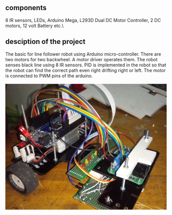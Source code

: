 ## components
8 IR sensors, LEDs, Arduino Mega, L293D Dual DC Motor Controller, 2 DC motors, 12 volt Battery etc.\

## desciption of the project
The basic for line follower robot using Arduino micro-controller. There are two motors for two backwheel. A motor driver operates them. The robot senses black line using 8 IR sensors. PID is implemented in the robot so that the robot can find the correct path even right drifting right or left. The motor is connected to PWM pins of the arduino.\
\
![](https://github.com/Zedd1558/Line-following-robot-arduino-/blob/master/DSC_0239.JPG)
